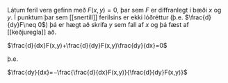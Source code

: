 Látum feril vera gefinn með $F(x,y)=0$, þar sem $F$ er diffranlegt í bæði $x$ og $y$. Í punktum þar sem [[snertill]] ferilsins er ekki lóðréttur (þ.e. $\frac{d}{dy}F\neq 0$) þá er hægt að skrifa $y$ sem fall af $x$ og þá fæst af [[keðjuregla]] að.

$\frac{d}{dx}F(x,y)+\frac{d}{dy}F(x,y)\frac{dy}{dx}=0$


þ.e.

$\frac{dy}{dx}=−\frac{\frac{d}{dx}F(x,y)}{\frac{d}{dy}F(x,y)}$